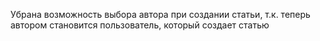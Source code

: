 Убрана возможность выбора автора при создании статьи, т.к. теперь автором становится
пользователь, который создает статью